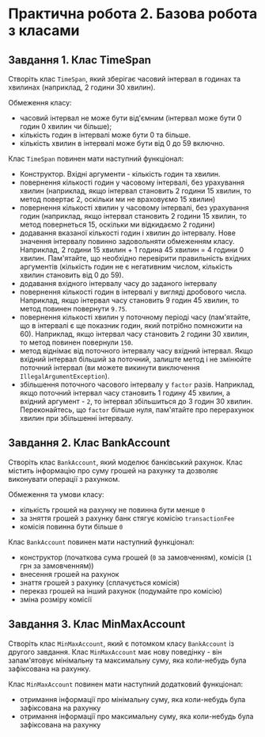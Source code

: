 # Практична робота 2. Базова робота з класами

## Завдання 1. Клас TimeSpan

Створіть клас `TimeSpan`, який зберігає часовий інтервал в годинах та хвилинах (наприклад, 2 години 30 хвилин).

Обмеження класу:

- часовий інтервал не може бути від'ємним (інтервал може бути 0 годин 0 хвилин чи більше);
- кількість годин в інтервалі може бути 0 та більше.
- кількість хвилин в інтервалі може бути від 0 до 59 включно.

Клас `TimeSpan` повинен мати наступний функціонал:

- Конструктор. Вхідні аргументи - кількість годин та хвилин.
- повернення кількості годин у часовому інтервалі, без урахування хвилин (наприклад, якщо інтервал становить 2 години 15 хвилин, то метод повертає 2, оскільки ми не враховуємо 15 хвилин)
- повернення кількості хвилин у часовому інтервалі, без урахування годин (наприклад, якщо інтервал становить 2 години 15 хвилин, то метод повернеться 15, оскільки ми відкидаємо 2 години)
- додавання вказаної кількості годин і хвилин до інтервалу. Нове значення інтервалу повинно задовольняти обмеженням класу. Наприклад, 2 години 15 хвилин + 1 година 45 хвилин = 4 години 0 хвилин. Пам'ятайте, що необхідно перевірити правильність вхідних аргументів (кількість годин не є негативним числом, кількість хвилин становить від 0 до 59).
- додавання вхідного інтервалу часу до заданого інтервалу
- повернення кількості годин в інтервалі у вигляді дробового числа. Наприклад, якщо інтервал часу становить 9 годин 45 хвилин, то метод повинен повернути `9.75`.
- повернення кількості хвилин у поточному періоді часу (пам'ятайте, що в інтервалі є ще показник годин, який потрібно помножити на 60). Наприклад, якщо інтервал часу становить 2 години 30 хвилин, то метод повинен повернули `150`.
- метод віднімає від поточного інтервалу часу вхідний інтервал. Якщо вхідний інтервал більший за поточний, залиште метод і не змінюйте поточний інтервал (ви можете викинути виключення `IllegalArgumentException`).
- збільшення поточного часового інтервалу у `factor` разів. Наприклад, якщо поточний інтервал часу становить 1 годину 45 хвилин, а вхідний аргумент - `2`, то інтервал збільшиться до 3 годин 30 хвилин. Переконайтесь, що `factor` більше нуля, пам'ятайте про перерахунок хвилин при збільшенні інтервалу.

## Завдання 2. Клас BankAccount

Створіть клас `BankAccount`, який моделює банківський рахунок. Клас містить інформацію про суму грошей на рахунку та дозволяє
виконувати операції з рахунком.

Обмеження та умови класу:

- кількіcть грошей на рахунку не повинна бути менше `0`
- за зняття грошей з рахунку банк стягує комісію `transactionFee`
- комісія повинна бути більше `0`

Клас `BankAccount` повинен мати наступний функціонал:

- конструктор (початкова сума грошей (`0` за замовченням), комісія (`1` грн за замовченням))
- внесення грошей на рахунок
- знаття грошей з рахунку (сплачується комісія)
- переказ грошей на інший рахунок (подумайте про комісію)
- зміна розміру комісії

## Завдання 3. Клас MinMaxAccount

Створіть клас `MinMaxAccount`, який є потомком класу `BankAccount` із другого завдання. Клас `MinMaxAccount` має нову поведінку - він
запам'ятовує мінімальну та максимальну суму, яка коли-небудь була зафіксована на рахунку.

Клас `MinMaxAccount` повинен мати наступний додатковий функціонал:
- отримання інформації про мінімальну суму, яка коли-небудь була зафіксована на рахунку
- отримання інформації про максимальну суму, яка коли-небудь була зафіксована на рахунку